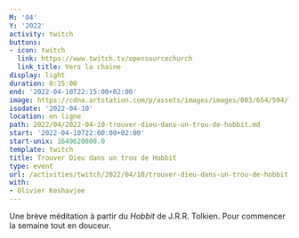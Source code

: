 ```yaml
---
M: '04'
Y: '2022'
activity: twitch
buttons:
- icon: twitch
  link: https://www.twitch.tv/opensourcechurch
  link_title: Vers la chaine
display: light
duration: 0:15:00
end: '2022-04-10T22:15:00+02:00'
image: https://cdna.artstation.com/p/assets/images/images/003/654/594/large/sam-robberechts-finalrender1.jpg
isodate: '2022-04-10'
location: en ligne
path: 2022/04/2022-04-10-trouver-dieu-dans-un-trou-de-hobbit.md
start: '2022-04-10T22:00:00+02:00'
start-unix: 1649620800.0
template: twitch
title: Trouver Dieu dans un trou de Hobbit
type: event
url: /activities/twitch/2022/04/10/trouver-dieu-dans-un-trou-de-hobbit
with:
- Olivier Keshavjee
---
```

Une brève méditation à partir du *Hobbit* de J.R.R. Tolkien. Pour commencer la semaine tout en douceur.